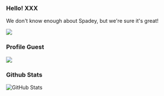### Hello! XXX

We don't know enough about Spadey, but we're sure it's great!


<a href="https://discord.com/users/727647625255321731">
        <img src="https://lanyard-profile-readme.vercel.app/api/727647625255321731?idleMessage=%22May%20The%20Code%20Be%20With%20you%22&borderRadius=25px" />
    </a>
</p>

### Profile Guest

![](https://komarev.com/ghpvc/?username=SpadeyDev&color=ff69b4)

### Github Stats

![GitHub Stats](https://github-readme-stats.vercel.app/api?username=SpadeyDev&theme=radical)


